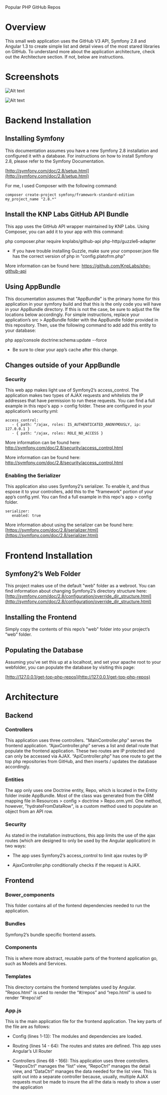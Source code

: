 Popular PHP GitHub Repos

# Overview

This small web application uses the GitHub V3 API, Symfony 2.8 and Angular 1.3 to create simple list and detail views of the most stared libraries on GitHub. To understand more about the application architecture, check out the Architecture section. If not, below are instructions.

# Screenshots
![Alt text](/screenshots/list-view.PNG?raw=true "List View")

![Alt text](/screenshots/detail-view.PNG?raw=true "Detail View")

# Backend Installation

## Installing Symfony

This documentation assumes you have a new Symfony 2.8 installation and configured it with a database. For instructions on how to install Symfony 2.8, please refer to the Symfony Documentation.

[http://symfony.com/doc/2.8/setup.html](http://symfony.com/doc/2.8/setup.html)

For me, I used Composer with the following command:

```
composer create-project symfony/framework-standard-edition my_project_name "2.8.*"
```

## Install the KNP Labs GitHub API Bundle

This app uses the GitHub API wrapper maintained by KNP Labs. Using Composer, you can add it to your app with this command:

php composer.phar require knplabs/github-api php-http/guzzle6-adapter

* If you have trouble installing Guzzle, make sure your composer.json file has the correct version of php in "config.platofrm.php"

More information can be found here: https://github.com/KnpLabs/php-github-api

## Using AppBundle

This documentation assumes that "AppBundle" is the primary home for this application in your symfony build and that this is the only code you will have in your AppBundle directory. If this is not the case, be sure to adjust the file locations below accordingly.   For simple instructions, replace your application’s src > AppBundle folder with the AppBundle folder provided in this repository.  Then, use the following command to add add this entity to your database:

php app/console doctrine:schema:update --force

* Be sure to clear your app’s cache after this change.

## Changes outside of your AppBundle

### Security

This web app makes light use of Symfony2’s access_control.  The application makes two types of AJAX requests and whitelists the IP addresses that have permission to run these requests. You can find a full example in this repo's app > config folder. These are configured in your application’s security.yml:

```
access_control:
   - { path: ^/ajax, roles: IS_AUTHENTICATED_ANONYMOUSLY, ip: 127.0.0.1 }
   - { path: ^/ajax, roles: ROLE_NO_ACCESS }
```

More information can be found here: http://symfony.com/doc/2.8/security/access_control.html

More information can be found here: http://symfony.com/doc/2.8/security/access_control.html

### Enabling the Serializer

This application also uses Symfony2’s serializer. To enable it, and thus espose it to your controllers, add this to the "framework" portion of your app’s config.yml. You can find a full example in this repo's app > config folder.

```
serializer:
   enabled: true
```

More information about using the serializer can be found here: [https://symfony.com/doc/2.8/serializer.html](https://symfony.com/doc/2.8/serializer.html)

# Frontend Installation

## Symfony2’s Web Folder

This project makes use of the default "web" folder as a webroot. You can find information about changing Symfony2’s directory structure here: [http://symfony.com/doc/2.8/configuration/override_dir_structure.html](http://symfony.com/doc/2.8/configuration/override_dir_structure.html)

## Installing the Frontend

Simply copy the contents of this repo’s "web" folder into your project’s “web” folder.

## Populating the Database

Assuming you’ve set this up at a localhost, and set your apache root to your webfolder,  you can populate the database by visiting this page:

[http://127.0.0.1/get-top-php-repos](http://127.0.0.1/get-top-php-repos)

# Architecture

## Backend

### Controllers

This application uses three controllers.  "MainController.php" serves the frontend application. “AjaxController.php” serves a list and detail route that populate the frontend application. These two routes are IP protected and can only be accessed via AJAX.  “ApiController.php” has one route to get the top php repositories from GitHub, and then inserts / updates the database accordingly.

### Entities

The app only uses one Doctrine entity, Repo, which is located in the Entity folder inside AppBundle. Most of the class was generated from the ORM mapping file in Resources > config > doctrine > Repo.orm.yml. One method, however, "hydrateFromDataRow", is a custom method used to populate an object from an API row.

### Security

As stated in the installation instructions, this app limits the use of the ajax routes (which are designed to only be used by the Angular application) in two ways:

* The app uses Symfony2’s access_control to limit ajax routes by IP

* AjaxController.php conditionally checks if the request is AJAX.

## Frontend

### Bower_components

This folder contains all of the fontend dependencies needed to run the application.

### Bundles

Symfony2’s bundle specific frontend assets.

### Components

This is where more abstract, reusable parts of the frontend application go, such as Models and Services.

### Templates

This directory contains the frontend templates used by Angular. "Repos.html" is used to render the “#/repos” and “repo.html” is used to render “#repo/:id”

### App.js

This is the main application file for the frontend application. The key parts of the file are as follows:

* Config (lines 1-13): The modules and dependencies are loaded.

* Routing (lines 14 - 64): The routes and states are defined. This app uses Angular’s UI Router

* Controllers (lines 68 - 166):  This application uses three controllers. "ReposCtrl" manages the “list” view, “RepoCtrl” manages the detail view, and “DataCtrl” manages the data needed for the list view. This is split out into a separate controller because, usually, multiple AJAX requests must be made to insure the all the data is ready to show a user the application

